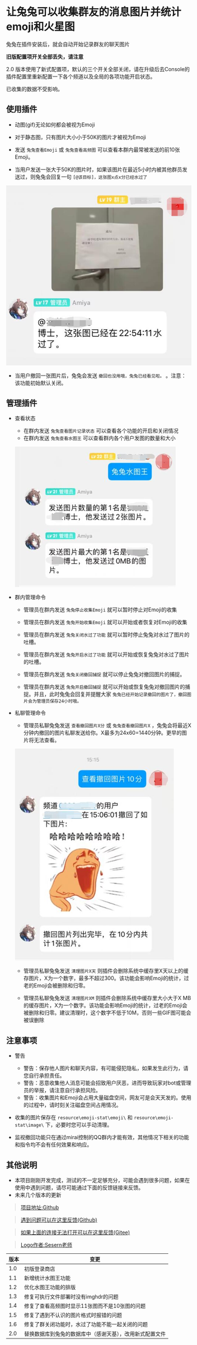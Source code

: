 # 让兔兔可以收集群友的消息图片并统计emoji和火星图

兔兔在插件安装后，就会自动开始记录群友的聊天图片

**旧版配置项开关全部丢失，请注意**

2.0 版本使用了新式配置项，默认的三个开关全部关闭，请在升级后去Console的插件配置里重新配置一下各个频道以及全局的各项功能开启状态。

已收集的数据不受影响。

## 使用插件

- 动图(gif)无论如何都会被视为Emoji
- 对于静态图，只有图片大小小于50K的图片才被视为Emoji
- 发送 `兔兔查看Emoji` 或 `兔兔查看高频图` 可以查看本群内最常被发送的前10张Emoji。

- 当用户发送一张大于50K的图片时，如果该图片在最近5小时内被其他群员发送过，则兔兔会回复一句 `[@该目标]，这张图x点x分已经水过了`

![水过了例子](https://raw.githubusercontent.com/hsyhhssyy/amiyabot-hsyhhssyy-emoji-stat/master/dup_image_example.jpg)

- 当用户撤回一张图片后，兔兔会发送 `撤回也没用哦，兔兔已经看见啦。` 。注意：该功能初始默认关闭。

## 管理插件

- 查看状态
    - 在群内发送 `兔兔查看图片记录状态` 可以查看各个功能的开启和关闭情况
    - 在群内发送 `兔兔查看水图王` 可以查看群内各个用户发图的数量和大小
    
    ![水图王例子](https://raw.githubusercontent.com/hsyhhssyy/amiyabot-hsyhhssyy-emoji-stat/master/user_stat.jpg)

- 群内管理命令
    - 管理员在群内发送 `兔兔停止收集Emoji` 就可以暂时停止对Emoji的收集
    - 管理员在群内发送 `兔兔开始收集Emoji` 就可以开始或者恢复对Emoji的收集

    - 管理员在群内发送 `兔兔关闭水过了功能` 就可以暂时停止兔兔对水过了图片的吐槽。
    - 管理员在群内发送 `兔兔开启水过了功能` 就可以开始或恢复兔兔对水过了图片的吐槽。

    - 管理员在群内发送 `兔兔关闭撤回捕捉` 就可以停止兔兔对撤回图片的捕捉。
    - 管理员在群内发送 `兔兔开启撤回捕捉` 就可以开始或恢复兔兔对撤回图片的捕捉。并且，此时兔兔会回复并提醒大家 `兔兔已经开始记录撤回的图片了，撤回图片会为管理员保存24小时哦。`

- 私聊管理命令
    - 管理员私聊兔兔发送 `查看撤回图片X分` 或  `兔兔查看撤回图片X` ，兔兔会将最近X分钟内撤回的图片私聊发送给你。X最多为24x60=1440分钟。更早的图片将无法查看。

    ![水过了例子](https://raw.githubusercontent.com/hsyhhssyy/amiyabot-hsyhhssyy-emoji-stat/master/recall_example.jpg)

    - 管理员私聊兔兔发送 `清理图片X天` 则插件会删除系统中缓存里X天以上的缓存图片，X为一个数字，最多不超过300。该功能会影响Emoji的统计，过老的Emoji会被删除和归零。

    - 管理员私聊兔兔发送 `清理图片XM` 则插件会删除系统中缓存里大小大于X MB的缓存图片，X为一个数字。该功能会影响Emoji的统计，过老的Emoji会被删除和归零。建议清理时，这个数字不低于10M，否则一些GIF图可能会被误删除

## 注意事项

- 警告
    - 警告：保存他人图片和聊天内容，有可能侵犯隐私，如果发生此行为，请您自行承担责任。
    - 警告：恶意收集他人消息可能会招致用户厌恶，进而导致玩家对bot或管理员的举报，请注意自行承担风险。
    - 警告：收集图片和Emoji会占用大量磁盘空间，网友可是会天天发的。使用的过程中，请时刻关注磁盘空间占用情况。

- 收集的图片保存在 `resource\emoji-stat\emoji\` 和 `resource\emoji-stat\image\` 下，必要时您可以手动清理。

- 监视撤回功能只在通过mirai控制的QQ群内才能有效，其他情况下相关的功能和指令均不会有任何效果和响应。

## 其他说明

- 本项目刚刚开发完成，测试的不一定足够充分，可能会遇到很多问题，如果在使用中遇到问题，请尽可能通过下面的反馈链接来反馈。
- 未来几个版本的更新

> [项目地址:Github](https://github.com/hsyhhssyy/amiyabot-hsyhhssyy-emoji-stat/)

> [遇到问题可以在这里反馈(Github)](https://github.com/hsyhhssyy/amiyabot-hsyhhssyy-emoji-stat/issues/new/)

> [如果上面的连接无法打开可以在这里反馈(Gitee)](https://gitee.com/hsyhhssyy/amiyabot-plugin-bug-report/issues/new)

> [Logo作者:Sesern老师](https://space.bilibili.com/305550122)

|  版本   | 变更  |
|  ----  | ----  |
| 1.0  | 初版登录商店 |
| 1.1  | 新增统计水图王功能 |
| 1.2  | 优化水图王功能的排版 |
| 1.3  | 修复可执行文件部署时没有imghdr的问题 |
| 1.4  | 修复了查看高频图时显示11张图而不是10张图的问题 |
| 1.5  | 修复了遇到不认识的图片格式时报错的问题 |
| 1.6  | 修复了群关闭功能时，水过了功能不能一起关闭的问题 |
| 2.0  | 替换数据库到兔兔的数据库中（感谢天基），改用新式配置文件 |
